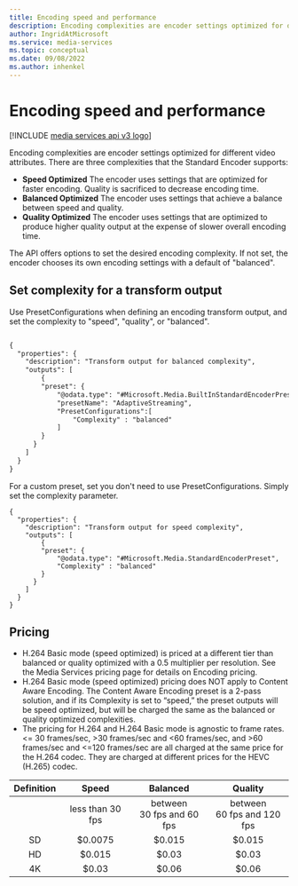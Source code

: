 ```yaml
---
title: Encoding speed and performance
description: Encoding complexities are encoder settings optimized for different video attributes. There are three complexities that the Standard Encoder supports Speed Optimized - The encoder uses settings that are optimized for faster encoding. Quality is sacrificed to decrease encoding time. Balanced Optimized - The encoder uses settings that achieve a balance between speed and quality and Quality Optimized -The encoder uses settings that are optimized to produce higher quality output at the expense of slower overall encoding time.
author: IngridAtMicrosoft
ms.service: media-services
ms.topic: conceptual
ms.date: 09/08/2022
ms.author: inhenkel
---
```


# Encoding speed and performance

[!INCLUDE [media services api v3 logo](./includes/v3-hr.md)]

Encoding complexities are encoder settings optimized for different video attributes. There are three complexities that the Standard Encoder supports:

- **Speed Optimized** The encoder uses settings that are optimized for faster encoding. Quality is sacrificed to decrease encoding time.
- **Balanced Optimized** The encoder uses settings that achieve a balance between speed and quality.
- **Quality Optimized** The encoder uses settings that are optimized to produce higher quality output at the expense of slower overall encoding time.

The API offers options to set the desired encoding complexity. If not set, the encoder chooses its own encoding settings with a default of "balanced".

## Set complexity for a transform output

Use PresetConfigurations when defining an encoding transform output, and set the complexity to "speed", "quality", or "balanced".

```rest

{
  "properties": {
    "description": "Transform output for balanced complexity",
    "outputs": [
        {
        "preset": {
            "@odata.type": "#Microsoft.Media.BuiltInStandardEncoderPreset",
            "presetName": "AdaptiveStreaming",
            "PresetConfigurations":[
                "Complexity" : "balanced"
            ]
        }
      }
    ]
  }
}
```

For a custom preset, set you don't need to use PresetConfigurations.  Simply set the complexity parameter.

```
{
  "properties": {
    "description": "Transform output for speed complexity",
    "outputs": [
        {
        "preset": {
            "@odata.type": "#Microsoft.Media.StandardEncoderPreset",
            "Complexity" : "balanced"
        }
      }
    ]
  }
}
```

## Pricing

- H.264 Basic mode (speed optimized) is priced at a different tier than balanced or quality optimized with a 0.5 multiplier per resolution. See the Media Services pricing page for details on Encoding pricing.
- H.264 Basic mode (speed optimized) pricing does NOT apply to Content Aware Encoding. The Content Aware Encoding preset is a 2-pass solution, and if its Complexity is set to “speed,” the preset outputs will be speed optimized, but will be charged the same as the balanced or quality optimized complexities.
- The pricing for H.264 and H.264 Basic mode is agnostic to frame rates. <= 30 frames/sec, >30 frames/sec and <60 frames/sec, and >60 frames/sec and <=120 frames/sec are all charged at the same price for the H.264 codec. They are charged at different prices for the HEVC (H.265) codec.

| **Definition** | **Speed**         | **Balanced**              | **Quality**                |
| :------------: | :---------------: | :-----------------------: | :------------------------: |
|                | less than 30 fps  | between<br/>30 fps and 60 fps | between<br/>60 fps and 120 fps |
| SD             | $0.0075           | $0.015                    | $0.015                     |
| HD             | $0.015            | $0.03                     | $0.03                      |
| 4K             | $0.03             | $0.06                     | $0.06                      |
